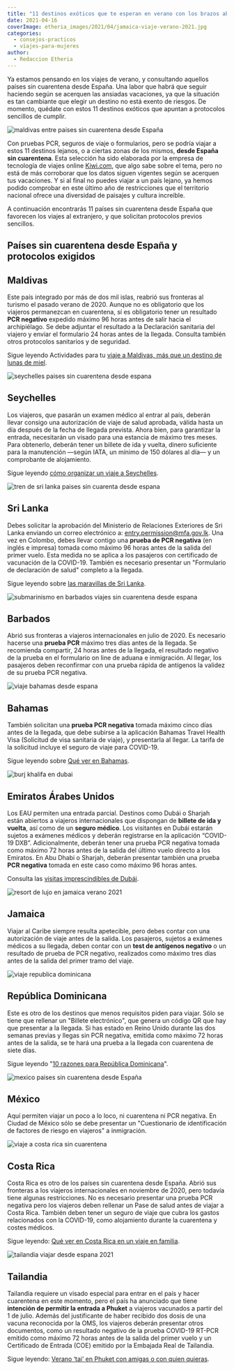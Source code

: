 ```yaml
---
title: "11 destinos exóticos que te esperan en verano con los brazos abiertos"
date: 2021-04-16
coverImage: etheria_images/2021/04/jamaica-viaje-verano-2021.jpg
categories: 
  - consejos-practicos
  - viajes-para-mujeres
author: 
  - Redaccion Etheria
---
```


Ya estamos pensando en los viajes de verano, y consultando aquellos países sin cuarentena desde España. Una labor que habrá que seguir haciendo según se acerquen las ansiadas vacaciones, ya que la situación es tan cambiante que elegir un destino no está exento de riesgos. De momento, quédate con estos 11 destinos exóticos que apuntan a protocolos sencillos de cumplir.

![maldivas entre paises sin cuarentena desde España](etheria_images/2021/04/maldivas-viaje-sin-cuarentena.jpg "Maldivas, uno de los países sin cuarentena desde España. © Ishan")

Con pruebas PCR, seguros de viaje o formularios, pero se podría viajar a estos 11 
destinos lejanos, o a ciertas zonas de los mismos, **desde España sin cuarentena**. Esta 
selección ha sido elaborada por la empresa de tecnología de viajes online [Kiwi.com](https://www.kiwi.com/es/), 
que algo sabe sobre el tema, pero no está de más corroborar que los datos siguen 
vigentes según se acerquen tus vacaciones. Y si al final no puedes viajar a un país 
lejano, ya hemos podido comprobar en este último año de restricciones que el territorio 
nacional ofrece una diversidad de paisajes y cultura increíble. 

A continuación encontrarás 11 países sin cuarentena desde España que favorecen los 
viajes al extranjero, y que solicitan protocolos previos sencillos. 

## Países sin cuarentena desde España y protocolos exigidos

## Maldivas

Este país integrado por más de dos mil islas, reabrió sus fronteras al turismo el pasado 
verano de 2020. Aunque no es obligatorio que los viajeros permanezcan en cuarentena, sí 
es obligatorio tener un resultado **PCR negativo** expedido máximo 96 horas antes de 
salir hacia el archipiélago. Se debe adjuntar el resultado a la Declaración sanitaria 
del viajero y enviar el formulario 24 horas antes de la llegada. Consulta también otros 
protocolos sanitarios y de seguridad. 

Sigue leyendo Actividades para tu [viaje a Maldivas, más que un destino de lunas de 
miel](https://etheriamagazine.com/2021/03/23/guia-que-hacer-en-maldivas-buceo-surf/). 

![seychelles paises sin cuarentena desde espana](etheria_images/2021/04/sechelles-destino-sin-cuarentena.jpg "La Digue, en Seychelles. © Alessandro Russo")

## Seychelles

Los viajeros, que pasarán un examen médico al entrar al país, deberán llevar consigo una 
autorización de viaje de salud aprobada, válida hasta un día después de la fecha de 
llegada prevista. Ahora bien, para garantizar la entrada, necesitarán un visado para una 
estancia de máximo tres meses. Para obtenerlo, deberán tener un billete de ida y vuelta, 
dinero suficiente para la manutención —según IATA, un mínimo de 150 dólares al día— y un 
comprobante de alojamiento. 

Sigue leyendo [cómo organizar un viaje a 
Seychelles](https://etheriamagazine.com/2020/11/16/islas-seychelles-un-viaje-de-lujo-al-paraiso/). 

![tren de sri lanka paises sin cuarenta desde espana](etheria_images/2021/04/tren-azul-sri-lanka-683x1024.jpg "Famoso tren del té en Sri Lanka. © Gemma Fjam")

## Sri Lanka

Debes solicitar la aprobación del Ministerio de Relaciones Exteriores de Sri Lanka 
enviando un correo electrónico a: entry.permission@mfa.gov.lk. Una vez en Colombo, debes 
llevar contigo una **prueba de PCR negativa** (en inglés e impresa) tomada como máximo 
96 horas antes de la salida del primer vuelo. Esta medida no se aplica a los pasajeros 
con certificado de vacunación de la COVID-19. También es necesario presentar un 
"Formulario de declaración de salud" completo a la llegada. 

Sigue leyendo sobre [las maravillas de Sri 
Lanka](https://etheriamagazine.com/2019/02/01/sri-lanka-para-mujeres-viajeras/). 

![submarinismo en barbados viajes sin cuarentena desde espana](etheria_images/2021/04/barbados-submarinismo.jpg "Submarinismo en Barbados. © Cédric Frixon")

## Barbados

Abrió sus fronteras a viajeros internacionales en julio de 2020. Es necesario hacerse 
una **prueba PCR** máximo tres días antes de la llegada. Se recomienda compartir, 24 
horas antes de la llegada, el resultado negativo de la prueba en el formulario on line 
de aduana e inmigración. Al llegar, los pasajeros deben reconfirmar con una prueba 
rápida de antígenos la validez de su prueba PCR negativa. 

![viaje bahamas desde espana](etheria_images/2021/04/viaje-bahamas-desde-espana-701x1024.jpg "Vista aérea de Coco Cay, en Bahamas. © Adam Gonzales")

## Bahamas

También solicitan una **prueba PCR negativa** tomada máximo cinco días antes de la 
llegada, que debe subirse a la aplicación Bahamas Travel Health Visa (Solicitud de visa 
sanitaria de viaje), y presentarla al llegar. La tarifa de la solicitud incluye el 
seguro de viaje para COVID-19. 

Sigue leyendo sobre [Qué ver en 
Bahamas](https://etheriamagazine.com/2018/08/14/viajar-sola-a-islas-bahamas/). 

![burj khalifa en dubai](etheria_images/2021/04/viaje-dubai-desde-espana-681x1024.jpg "Burj Khalifa, en Dubái. © Toa Heftiba")

## Emiratos Árabes Unidos

Los EAU permiten una entrada parcial. Destinos como Dubái o Sharjah están abiertos a 
viajeros internacionales que dispongan de **billete de ida y vuelta**, así como de un 
**seguro médico**. Los visitantes en Dubái estarán sujetos a exámenes médicos y deberán 
registrarse en la aplicación “COVID-19 DXB”. Adicionalmente, deberán tener una prueba 
PCR negativa tomada como máximo 72 horas antes de la salida del último vuelo directo a 
los Emiratos. En Abu Dhabi o Sharjah, deberán presentar también una prueba **PCR 
negativa** tomada en este caso como máximo 96 horas antes. 

Consulta las [visitas imprescindibles de 
Dubái](https://etheriamagazine.com/2019/05/31/como-aprovechar-una-escala-en-dubai/). 

![resort de lujo en jamaica verano 2021](etheria_images/2021/04/jamaica-viaje-verano-2021.jpg "Resort de lujo en Jamaica. © Obi Onyeador")

## Jamaica

Viajar al Caribe siempre resulta apetecible, pero debes contar con una autorización de 
viaje antes de la salida. Los pasajeros, sujetos a exámenes médicos a su llegada, deben 
contar con un **test de antígenos negativo** o un resultado de prueba de PCR negativo, 
realizados como máximo tres días antes de la salida del primer tramo del viaje. 

![viaje republica dominicana](etheria_images/2018/05/3-Republica-Dominicana-Sur-7-1024x612.jpg "Costa de Punta Cana, en República Dominicana. © Etheria Magazine")

## República Dominicana

Este es otro de los destinos que menos requisitos piden para viajar. Sólo se tiene que 
rellenar un "Billete electrónico", que genera un código QR que hay que presentar a la 
llegada. Si has estado en Reino Unido durante las dos semanas previas y llegas sin PCR 
negativa, emitida como máximo 72 horas antes de la salida, se te hará una prueba a la 
llegada con cuarentena de siete días. 

Sigue leyendo "[10 razones para República 
Dominicana](https://etheriamagazine.com/2018/05/18/10-razones-para-visitar-punta-cana-republica-dominicana/)". 

![mexico paises sin cuarentena desde España](etheria_images/2021/04/viaje-mexico-desde-espana.jpg "Santuario de la Virgen de los Remedios, en San Pedro Cholula, México. © Pedro Lastra")

## México

Aquí permiten viajar un poco a lo loco, ni cuarentena ni PCR negativa. En Ciudad de 
México sólo se debe presentar un "Cuestionario de identificación de factores de riesgo 
en viajeros" a inmigración. 

![viaje a costa rica sin cuarentena](etheria_images/2021/04/costa-rica-desde-espana.jpg "Parque Nacional del Volcán Irazu, en Costa Rica. © Alex Ip")

## Costa Rica

Costa Rica es otro de los países sin cuarentena desde España. Abrió sus fronteras a los 
viajeros internacionales en noviembre de 2020, pero todavía tiene algunas restricciones. 
No es necesario presentar una prueba PCR negativa pero los viajeros deben rellenar un 
Pase de salud antes de viajar a Costa Rica. También deben tener un seguro de viaje que 
cubra los gastos relacionados con la COVID-19, como alojamiento durante la cuarentena y 
costes médicos. 

Sigue leyendo: [Qué ver en Costa Rica en un viaje en 
familia](https://etheriamagazine.com/2018/07/05/viaje-costa-rica-con-ninos-que-hacer-en-familia/). 

![tailandia viajar desde espana 2021](etheria_images/2021/04/phi-phi-islands-phuket.jpg "Phi Phi Islands, en la provincia de Phuket (Tailandia). © Deepain Jindal")

## Tailandia

Tailandia requiere un visado especial para entrar en el país y hacer cuarentena en este 
momento, pero el país ha anunciado que tiene **intención de permitir la entrada a 
Phuket** a viajeros vacunados a partir del 1 de julio. Además del justificante de haber 
recibido dos dosis de una vacuna reconocida por la OMS, los viajeros deberán presentar 
otros documentos, como un resultado negativo de la prueba COVID-19 RT-PCR emitido como 
máximo 72 horas antes de la salida del primer vuelo y un Certificado de Entrada (COE) 
emitido por la Embajada Real de Tailandia. 

Sigue leyendo: [Verano ‘tai’ en Phuket con amigas o con quien 
quieras](https://etheriamagazine.com/2019/06/26/que-ver-en-phuket-tailandia-sola-o-con-amigas/).
